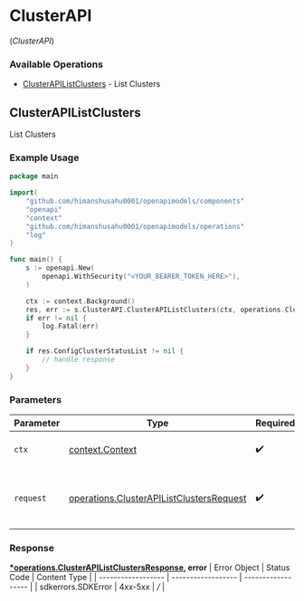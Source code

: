 # ClusterAPI
(*ClusterAPI*)

### Available Operations

* [ClusterAPIListClusters](#clusterapilistclusters) - List Clusters

## ClusterAPIListClusters

List Clusters

### Example Usage

```go
package main

import(
	"github.com/himanshusahu0001/openapimodels/components"
	"openapi"
	"context"
	"github.com/himanshusahu0001/openapimodels/operations"
	"log"
)

func main() {
    s := openapi.New(
        openapi.WithSecurity("<YOUR_BEARER_TOKEN_HERE>"),
    )

    ctx := context.Background()
    res, err := s.ClusterAPI.ClusterAPIListClusters(ctx, operations.ClusterAPIListClustersRequest{})
    if err != nil {
        log.Fatal(err)
    }

    if res.ConfigClusterStatusList != nil {
        // handle response
    }
}
```

### Parameters

| Parameter                                                                                            | Type                                                                                                 | Required                                                                                             | Description                                                                                          |
| ---------------------------------------------------------------------------------------------------- | ---------------------------------------------------------------------------------------------------- | ---------------------------------------------------------------------------------------------------- | ---------------------------------------------------------------------------------------------------- |
| `ctx`                                                                                                | [context.Context](https://pkg.go.dev/context#Context)                                                | :heavy_check_mark:                                                                                   | The context to use for the request.                                                                  |
| `request`                                                                                            | [operations.ClusterAPIListClustersRequest](../../models/operations/clusterapilistclustersrequest.md) | :heavy_check_mark:                                                                                   | The request object to use for the request.                                                           |


### Response

**[*operations.ClusterAPIListClustersResponse](../../models/operations/clusterapilistclustersresponse.md), error**
| Error Object       | Status Code        | Content Type       |
| ------------------ | ------------------ | ------------------ |
| sdkerrors.SDKError | 4xx-5xx            | */*                |
